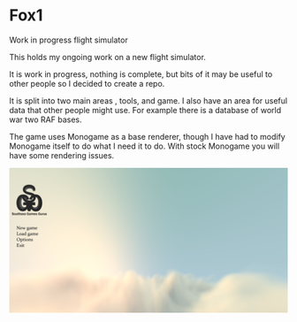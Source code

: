 # Fox1
Work in progress flight simulator

This holds my ongoing work on a new flight simulator.

It is work in progress, nothing is complete, but bits of it may be useful to other people so I decided to create a repo.

It is split into two main areas , tools, and game. I also have an area for useful data that other people might use. For example there is a database of world war two RAF bases.

The game uses Monogame as a base renderer, though I have had to modify Monogame itself to do what I need it to do. With stock Monogame you will have some rendering issues.

![Image of Yaktocat](\Images\MainMenu.png)


